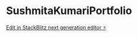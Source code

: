 # SushmitaKumariPortfolio

[Edit in StackBlitz next generation editor ⚡️](https://stackblitz.com/~/github.com/abhitoshanand/SushmitaKumariPortfolio)